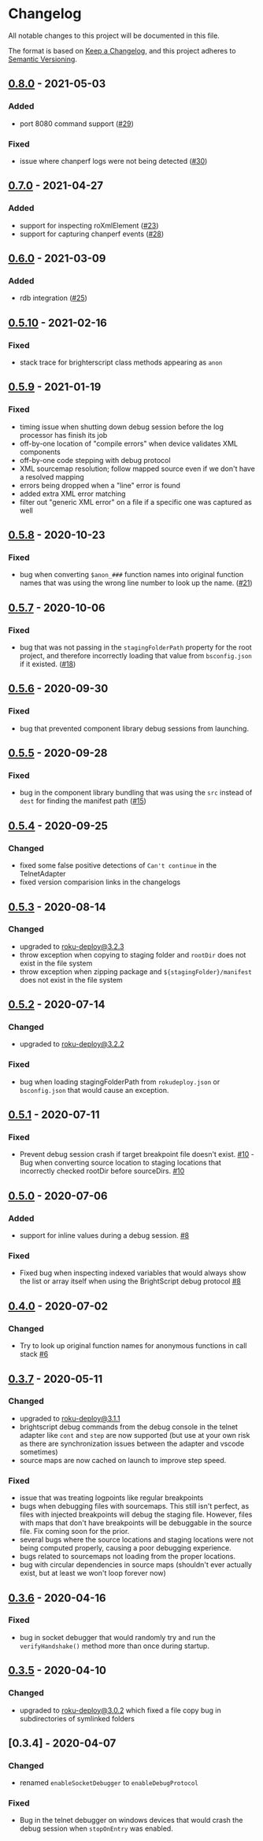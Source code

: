 # Changelog
All notable changes to this project will be documented in this file.

The format is based on [Keep a Changelog](https://keepachangelog.com/en/1.0.0/),
and this project adheres to [Semantic Versioning](https://semver.org/spec/v2.0.0.html).



## [0.8.0] - 2021-05-03
[0.8.0]: https://github.com/RokuCommunity/roku-debug/compare/v0.7.0...v0.8.0
### Added
 - port 8080 command support ([#29](https://github.com/rokucommunity/roku-debug/pull/29))
### Fixed
 - issue where chanperf logs were not being detected ([#30](https://github.com/rokucommunity/roku-debug/pull/30))



## [0.7.0] - 2021-04-27
[0.7.0]: https://github.com/RokuCommunity/roku-debug/compare/v0.6.0...v0.7.0
### Added
 - support for inspecting roXmlElement ([#23](https://github.com/rokucommunity/roku-debug/pull/23))
 - support for capturing chanperf events ([#28](https://github.com/rokucommunity/roku-debug/pull/28))



## [0.6.0] - 2021-03-09
[0.6.0]: https://github.com/RokuCommunity/roku-debug/compare/v0.5.10...v0.6.0
### Added
 - rdb integration ([#25](https://github.com/rokucommunity/roku-debug/pull/25))



## [0.5.10] - 2021-02-16
[0.5.10]: https://github.com/RokuCommunity/roku-debug/compare/v0.5.9...v0.5.10
### Fixed
 - stack trace for brighterscript class methods appearing as `anon`



## [0.5.9] - 2021-01-19
[0.5.9]: https://github.com/RokuCommunity/roku-debug/compare/v0.5.8...v0.5.9
### Fixed
 - timing issue when shutting down debug session before the log processor has finish its job
 - off-by-one location of "compile errors" when device validates XML components
 - off-by-one code stepping with debug protocol
 - XML sourcemap resolution; follow mapped source even if we don't have a resolved mapping
 - errors being dropped when a "line" error is found
 - added extra XML error matching
 - filter out "generic XML error" on a file if a specific one was captured as well



## [0.5.8] - 2020-10-23
[0.5.8]: https://github.com/RokuCommunity/roku-debug/compare/v0.5.7...v0.5.8
### Fixed
 - bug when converting `$anon_###` function names into original function names that was using the wrong line number to look up the name. ([#21](https://github.com/rokucommunity/roku-debug/pull/21))



## [0.5.7] - 2020-10-06
[0.5.7]: https://github.com/RokuCommunity/roku-debug/compare/v0.5.6...v0.5.7
### Fixed
 - bug that was not passing in the `stagingFolderPath` property for the root project, and therefore incorrectly loading that value from `bsconfig.json` if it existed. ([#18](https://github.com/rokucommunity/roku-debug/pull/18))



## [0.5.6] - 2020-09-30
[0.5.6]: https://github.com/RokuCommunity/roku-debug/compare/v0.5.5...v0.5.6
### Fixed
 - bug that prevented component library debug sessions from launching.



## [0.5.5] - 2020-09-28
[0.5.5]: https://github.com/RokuCommunity/roku-debug/compare/v0.5.4...v0.5.5
### Fixed
 - bug in the component library bundling that was using the `src` instead of `dest` for finding the manifest path ([#15](https://github.com/rokucommunity/roku-debug/pull/15))



## [0.5.4] - 2020-09-25
[0.5.4]: https://github.com/RokuCommunity/roku-debug/compare/v0.5.3...v0.5.4
### Changed
 - fixed some false positive detections of `Can't continue` in the TelnetAdapter
 - fixed version comparision links in the changelogs



## [0.5.3] - 2020-08-14
[0.5.3]: https://github.com/RokuCommunity/roku-debug/compare/v0.5.2...v0.5.3
### Changed
 - upgraded to [roku-deploy@3.2.3](https://github.com/rokucommunity/roku-deploy/blob/master/CHANGELOG.md#323---2020-08-14)
 - throw exception when copying to staging folder and `rootDir` does not exist in the file system
 - throw exception when zipping package and `${stagingFolder}/manifest` does not exist in the file system



## [0.5.2] - 2020-07-14
[0.5.2]: https://github.com/RokuCommunity/roku-debug/compare/v0.5.1...v0.5.2
### Changed
 - upgraded to [roku-deploy@3.2.2](https://github.com/rokucommunity/roku-deploy/blob/master/CHANGELOG.md#322---2020-07-14)
### Fixed
 - bug when loading stagingFolderPath from `rokudeploy.json` or `bsconfig.json` that would cause an exception.



## [0.5.1] - 2020-07-11
[0.5.1]: https://github.com/RokuCommunity/roku-debug/compare/v0.5.0...v0.5.1
### Fixed
 - Prevent debug session crash if target breakpoint file doesn't exist. [#10](https://github.com/rokucommunity/roku-debug/pull/10)
  -Bug when converting source location to staging locations that incorrectly checked rootDir before sourceDirs. [#10](https://github.com/rokucommunity/roku-debug/pull/10)



## [0.5.0] - 2020-07-06
[0.5.0]: https://github.com/RokuCommunity/roku-debug/compare/v0.4.0...v0.5.0
### Added
 - support for inline values during a debug session. [#8](https://github.com/rokucommunity/roku-debug/pull/8)
### Fixed
 - Fixed bug when inspecting indexed variables that would always show the list or array itself when using the BrightScript debug protocol [#8](https://github.com/rokucommunity/roku-debug/pull/8)



## [0.4.0] - 2020-07-02
[0.4.0]: https://github.com/RokuCommunity/roku-debug/compare/v0.3.7...v0.4.0
### Changed
 - Try to look up original function names for anonymous functions in call stack [#6](https://github.com/rokucommunity/roku-debug/issues/6)



## [0.3.7] - 2020-05-11
[0.3.7]: https://github.com/RokuCommunity/roku-debug/compare/v0.3.6...v0.3.7
### Changed
 - upgraded to roku-deploy@3.1.1
 - brightscript debug commands from the debug console in the telnet adapter like `cont` and `step` are now supported (but use at your own risk as there are synchronization issues between the adapter and vscode sometimes)
 - source maps are now cached on launch to improve step speed.
### Fixed
 - issue that was treating logpoints like regular breakpoints
 - bugs when debugging files with sourcemaps. This still isn't perfect, as files with injected breakpoints will debug the staging file. However, files with maps that don't have breakpoints will be debuggable in the source file. Fix coming soon for the prior.
 - several bugs where the source locations and staging locations were not being computed properly, causing a poor debugging experience.
 - bugs related to sourcemaps not loading from the proper locations.
 - bug with circular dependencies in source maps (shouldn't ever actually exist, but at least we won't loop forever now)



## [0.3.6] - 2020-04-16
[0.3.6]: https://github.com/RokuCommunity/roku-debug/compare/v0.3.5...v0.3.6
### Fixed
 - bug in socket debugger that would randomly try and run the `verifyHandshake()` method more than once during startup.



## [0.3.5] - 2020-04-10
[0.3.5]: https://github.com/RokuCommunity/roku-debug/compare/v0.3.4...v0.3.5
### Changed
 - upgraded to [roku-deploy@3.0.2](https://www.npmjs.com/package/roku-debug/v/0.3.4) which fixed a file copy bug in subdirectories of symlinked folders



## [0.3.4] - 2020-04-07
### Changed
 - renamed `enableSocketDebugger` to `enableDebugProtocol`
### Fixed
 - Bug in the telnet debugger on windows devices that would crash the debug session when `stopOnEntry` was enabled.
